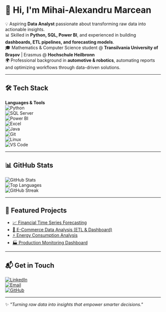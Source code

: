 # 👋 Hi, I'm Mihai-Alexandru Marcean  

💡 Aspiring **Data Analyst** passionate about transforming raw data into actionable insights.  
📊 Skilled in **Python, SQL, Power BI**, and experienced in building **dashboards, ETL pipelines, and forecasting models**.  
🎓 Mathematics & Computer Science student @ **Transilvania University of Brașov** | Erasmus @ **Hochschule Heilbronn**  
🌍 Professional background in **automotive & robotics**, automating reports and optimizing workflows through data-driven solutions.  

---

## 🛠️ Tech Stack  

**Languages & Tools**  
![Python](https://img.shields.io/badge/Python-3776AB?style=for-the-badge&logo=python&logoColor=white)  
![SQL Server](https://img.shields.io/badge/SQL%20Server-CC2927?style=for-the-badge&logo=microsoftsqlserver&logoColor=white)  
![Power BI](https://img.shields.io/badge/Power%20BI-F2C811?style=for-the-badge&logo=powerbi&logoColor=black)  
![Excel](https://img.shields.io/badge/Excel-217346?style=for-the-badge&logo=microsoftexcel&logoColor=white)  
![Java](https://img.shields.io/badge/Java-007396?style=for-the-badge&logo=java&logoColor=white)  
![Git](https://img.shields.io/badge/Git-F05032?style=for-the-badge&logo=git&logoColor=white)  
![Linux](https://img.shields.io/badge/Linux-FCC624?style=for-the-badge&logo=linux&logoColor=black)  
![VS Code](https://img.shields.io/badge/VS%20Code-0078D4?style=for-the-badge&logo=visualstudiocode&logoColor=white)  

---

## 📊 GitHub Stats  

![GitHub Stats](https://github-readme-stats.vercel.app/api?username=AlexOnData&show_icons=true&theme=radical)  
![Top Languages](https://github-readme-stats.vercel.app/api/top-langs/?username=AlexOnData&layout=compact&theme=radical)  
![GitHub Streak](https://streak-stats.demolab.com?user=AlexOnData&theme=radical&border_radius=10)  

---

## 🚀 Featured Projects  

- [📈 Financial Time Series Forecasting](https://github.com/AlexOnData/DaAn_Financial-Time-Series-Forecasting)  
- [🛒 E-Commerce Data Analysis (ETL & Dashboard)](https://github.com/AlexOnData/DaAn_EDA-Exploratory-Data-Analysis_eCommerce)  
- [⚡ Energy Consumption Analysis](https://github.com/AlexOnData)  
- [🏭 Production Monitoring Dashboard](https://github.com/AlexOnData/DaAn_Production_KPIs_STAB)  

---

## 📬 Get in Touch  

[![LinkedIn](https://img.shields.io/badge/LinkedIn-0077B5?style=for-the-badge&logo=linkedin&logoColor=white)](https://www.linkedin.com/in/alexmarcean/)  
[![Email](https://img.shields.io/badge/Email-D14836?style=for-the-badge&logo=gmail&logoColor=white)](mailto:business.marcean.alex@gmail.com)  
[![GitHub](https://img.shields.io/badge/GitHub-000000?style=for-the-badge&logo=github&logoColor=white)](https://github.com/AlexOnData)  

---

✨ *"Turning raw data into insights that empower smarter decisions."*  
